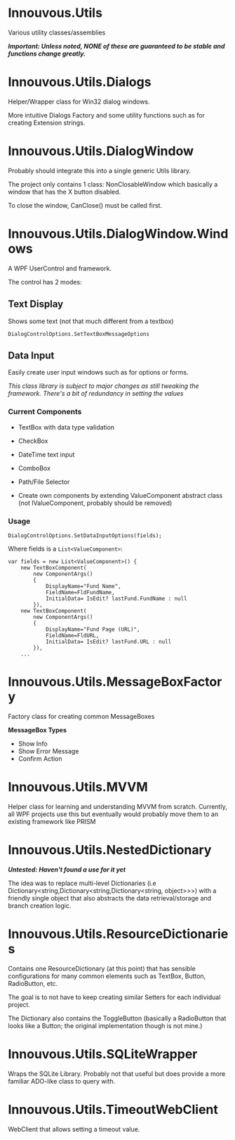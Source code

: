 Innouvous.Utils
===============

Various utility classes/assemblies

***Important: Unless noted, NONE of these are guaranteed to be stable and functions change greatly.***

# Innouvous.Utils.Dialogs #
Helper/Wrapper class for Win32 dialog windows. 

More intuitive Dialogs Factory and some utility functions such as for creating Extension strings.

# Innouvous.Utils.DialogWindow #
Probably should integrate this into a single generic Utils library.

The project only contains 1 class: NonClosableWindow which basically a window that has the X button disabled.

To close the window, CanClose() must be called first.

# Innouvous.Utils.DialogWindow.Windows #
A WPF UserControl and framework.

The control has 2 modes:

## Text Display ##
Shows some text (not that much different from a textbox)
    
    DialogControlOptions.SetTextBoxMessageOptions

## Data Input ##
Easily create user input windows such as for options or forms.

*This class library is subject to major changes as still tweaking the framework. There's a bit of redundancy in setting the values*

### Current Components ###
- TextBox with data type validation
- CheckBox
- DateTime text input
- ComboBox 
- Path/File Selector

- Create own components by extending ValueComponent abstract class (not IValueComponent, probably should be removed)

### Usage ###

    DialogControlOptions.SetDataInputOptions(fields);
  
Where fields is a `List<ValueComponent>`:

    var fields = new List<ValueComponent>() {
	    new TextBoxComponent(
		    new ComponentArgs()
		    {
			    DisplayName="Fund Name",
				FieldName=FldFundName,
			    InitialData= IsEdit? lastFund.FundName : null
			}),
    	new TextBoxComponent(
		    new ComponentArgs()
		    {
			    DisplayName="Fund Page (URL)",
			    FieldName=FldURL,
			    InitialData= IsEdit? lastFund.URL : null
		    }),
		...

# Innouvous.Utils.MessageBoxFactory #
Factory class for creating common MessageBoxes

**MessageBox Types**
- Show Info
- Show Error Message
- Confirm Action

# Innouvous.Utils.MVVM #
Helper class for learning and understanding MVVM from scratch. Currently, all WPF projects use this but eventually would probably move them to an existing framework like PRISM

# Innouvous.Utils.NestedDictionary #
***Untested: Haven't found a use for it yet***

The idea was to replace multi-level Dictionaries (i.e Dictionary<string,Dictionary<string,Dictionary<string, object>>>) with a friendly single object that also abstracts the data retrieval/storage and branch creation logic.

# Innouvous.Utils.ResourceDictionaries #
Contains one ResourceDictionary (at this point) that has sensible configurations for many common elements such as TextBox, Button, RadioButton, etc.

The goal is to not have to keep creating similar Setters for each individual project.

The Dictionary also contains the ToggleButton (basically a RadioButton that looks like a Button; the original implementation though is not mine.)

# Innouvous.Utils.SQLiteWrapper #
Wraps the SQLite Library. Probably not that useful but does provide a more familiar ADO-like class to query with. 

# Innouvous.Utils.TimeoutWebClient #
WebClient that allows setting a timeout value.